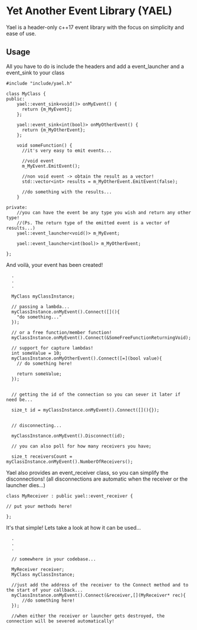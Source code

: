 # Yet Another Event Library (YAEL)

Yael is a header-only c++17 event library with the focus on simplicity and ease of use.

## Usage

All you have to do is include the headers and add a event_launcher and a event_sink to your class

```
#include "include/yael.h"

class MyClass {
public:
    yael::event_sink<void()> onMyEvent() {
      return {m_MyEvent};
    };
    
    yael::event_sink<int(bool)> onMyOtherEvent() {
      return {m_MyOtherEvent};
    };
    
    void someFunction() {
      //it's very easy to emit events...
      
      //void event
      m_MyEvent.EmitEvent();
      
      //non void event -> obtain the result as a vector!
      std::vector<int> results = m_MyOtherEvent.EmitEvent(false);

      //do something with the results...
    }

private:
    //you can have the event be any type you wish and return any other type!
    //(Ps. The return type of the emitted event is a vector of results...)
    yael::event_launcher<void()> m_MyEvent;
    
    yael::event_launcher<int(bool)> m_MyOtherEvent;
    
};
```

And voilà, your event has been created!

```
  .
  .
  .

  MyClass myClassInstance;

  // passing a lambda...
  myClassInstance.onMyEvent().Connect([](){
    "do something..."
  });
  
  // or a free function/member function!
  myClassInstance.onMyEvent().Connect(&SomeFreeFunctionReturningVoid);
  
  // support for capture lambdas!
  int someValue = 10;
  myClassInstance.onMyOtherEvent().Connect([=](bool value){
    // do something here!
    
    return someValue;
  });
  
  
  // getting the id of the connection so you can sever it later if need be...
  
  size_t id = myClassInstance.onMyEvent().Connect([](){});
  
  
  // disconnecting...
  
  myClassInstance.onMyEvent().Disconnect(id);
  
  // you can also poll for how many receivers you have;
  
  size_t receiversCount = myClassInstance.onMyEvent().NumberOfReceivers(); 
```
Yael also provides an event_receiver class, so you can simplify the disconnections! (all disconnections are automatic when the receiver or the launcher dies...)

```
class MyReceiver : public yael::event_receiver {

// put your methods here!

};
```

It's that simple! Lets take a look at how it can be used...

```
  .
  .
  .
  
  // somewhere in your codebase...
  
  MyReceiver receiver;
  MyClass myClassInstance;
  
  //just add the address of the receiver to the Connect method and to the start of your callback...
  myClassInstance.onMyEvent().Connect(&receiver,[](MyReceiver* rec){
      //do something here!
  });
  
  //when either the receiver or launcher gets destroyed, the connection will be severed automatically!
  

```




